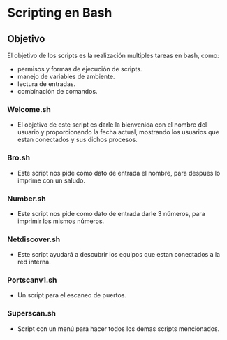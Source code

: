 
# Scripting en Bash

## Objetivo
El objetivo de los scripts es la realización multiples tareas en bash, como:
- permisos y formas de ejecución de scripts.
- manejo de variables de ambiente.
- lectura de entradas.
- combinación de comandos.

### Welcome.sh
- El objetivo de este script es darle la bienvenida con el nombre del usuario y proporcionando la fecha actual, mostrando los usuarios que estan conectados y sus dichos procesos.
### Bro.sh
- Este script nos pide como dato de entrada el nombre, para despues lo imprime con un saludo.
### Number.sh
- Este script nos pide como dato de entrada darle 3 números, para imprimir los mismos números.
### Netdiscover.sh 
- Este script ayudará a descubrir los equipos que estan conectados a la red interna.
### Portscanv1.sh 
- Un script para el escaneo de puertos. 
### Superscan.sh 
- Script con un menú para hacer todos los demas scripts mencionados.
